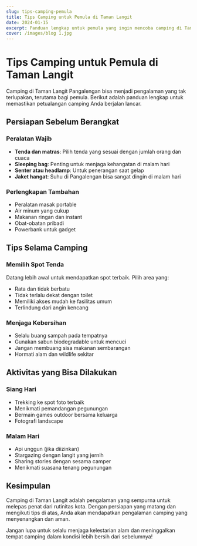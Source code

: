 ```yaml
---
slug: tips-camping-pemula
title: Tips Camping untuk Pemula di Taman Langit
date: 2024-01-15
excerpt: Panduan lengkap untuk pemula yang ingin mencoba camping di Taman Langit Pangalengan.
cover: /images/blog 1.jpg
---
```


# Tips Camping untuk Pemula di Taman Langit

Camping di Taman Langit Pangalengan bisa menjadi pengalaman yang tak terlupakan, terutama bagi pemula. Berikut adalah panduan lengkap untuk memastikan petualangan camping Anda berjalan lancar.

## Persiapan Sebelum Berangkat

### Peralatan Wajib
- **Tenda dan matras**: Pilih tenda yang sesuai dengan jumlah orang dan cuaca
- **Sleeping bag**: Penting untuk menjaga kehangatan di malam hari
- **Senter atau headlamp**: Untuk penerangan saat gelap
- **Jaket hangat**: Suhu di Pangalengan bisa sangat dingin di malam hari

### Perlengkapan Tambahan
- Peralatan masak portable
- Air minum yang cukup
- Makanan ringan dan instant
- Obat-obatan pribadi
- Powerbank untuk gadget

## Tips Selama Camping

### Memilih Spot Tenda
Datang lebih awal untuk mendapatkan spot terbaik. Pilih area yang:
- Rata dan tidak berbatu
- Tidak terlalu dekat dengan toilet
- Memiliki akses mudah ke fasilitas umum
- Terlindung dari angin kencang

### Menjaga Kebersihan
- Selalu buang sampah pada tempatnya
- Gunakan sabun biodegradable untuk mencuci
- Jangan membuang sisa makanan sembarangan
- Hormati alam dan wildlife sekitar

## Aktivitas yang Bisa Dilakukan

### Siang Hari
- Trekking ke spot foto terbaik
- Menikmati pemandangan pegunungan
- Bermain games outdoor bersama keluarga
- Fotografi landscape

### Malam Hari
- Api unggun (jika diizinkan)
- Stargazing dengan langit yang jernih
- Sharing stories dengan sesama camper
- Menikmati suasana tenang pegunungan

## Kesimpulan

Camping di Taman Langit adalah pengalaman yang sempurna untuk melepas penat dari rutinitas kota. Dengan persiapan yang matang dan mengikuti tips di atas, Anda akan mendapatkan pengalaman camping yang menyenangkan dan aman.

Jangan lupa untuk selalu menjaga kelestarian alam dan meninggalkan tempat camping dalam kondisi lebih bersih dari sebelumnya!